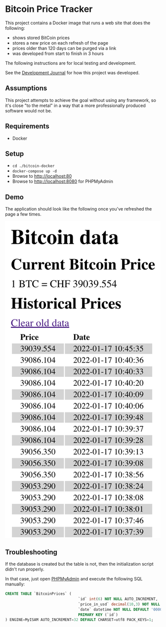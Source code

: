 # Bitcoin Price Tracker

This project contains a Docker image that runs a web site that does
the following:

- shows stored BitCoin prices
- stores a new price on each refresh of the page
- prices older than 120 days can be purged via a link
- was developed from start to finish in 3 hours

The following instructions are for local testing and development.

See the [Development Journal](dev-notes.md) for how this project was developed.

## Assumptions

This project attempts to achieve the goal without using any framework, so it's
close "to the metal" in a way that a more professionally produced software would
not be.

## Requirements

- Docker

## Setup

- `cd ./bitcoin-docker`
- `docker-compose up -d`
- Browse to [http://localhost:80](http://localhost:80)
- Browse to [http://localhost:8080](http://localhost:8080) for PHPMyAdmin

## Demo

The application should look like the following once you've refreshed the page a few times.

![](docs/assets/Screenshot.png)

## Troubleshooting

If the database is created but the table is not, then the initialization script didn't run properly.

In that case, just open [PHPMyAdmin](http://localhost:8080) and execute the following SQL manually:

```sql
CREATE TABLE `BitcoinPrices` (
                                 `id` int(6) NOT NULL AUTO_INCREMENT,
                                 `price_in_usd` decimal(10,3) NOT NULL DEFAULT '',
                                 `date` datetime NOT NULL DEFAULT '0000-00-00 00:00:00',
                                 PRIMARY KEY (`id`)
) ENGINE=MyISAM AUTO_INCREMENT=32 DEFAULT CHARSET=utf8 PACK_KEYS=1;
```